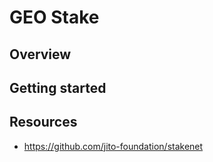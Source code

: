 # GEO Stake

## Overview

## Getting started

## Resources
- https://github.com/jito-foundation/stakenet
